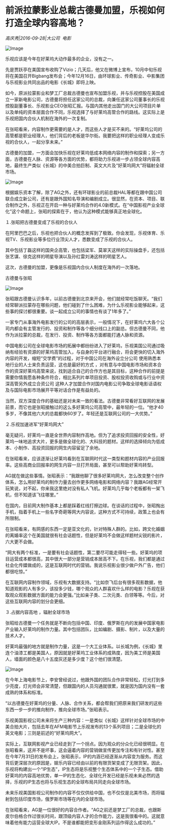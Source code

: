 # 前派拉蒙影业总裁古德曼加盟，乐视如何打造全球内容高地？

*高庆秀|2016-09-28|大公司 
                                                电影*

![Image](http://si1.go2yd.com/get-image/0K9W2QFk0xs)

乐视应该是今年在好莱坞大动作最多的企业，没有之一。

先是贾跃亭在美国宣布收购了Vizio；几天后，他又在微博上宣布，10月中旬乐视将在美国召开Bigbang发布会；今年12月16日，由环球影业、传奇影业、中影集团与乐视影业共同出品的电影《长城》即将上映。

如今，原派拉蒙影业和梦工厂总裁古德曼也宣布加盟乐视，并与乐视控股在美国成立一家新电影公司，古德曼将担任这家公司的总裁，向兼任这家公司董事长的乐视控股副董事长、乐视影业CEO张昭汇报。与国内其他走出国门的大公司项目片单以及单纯的资本层面合作不同，乐视选择了与好莱坞高管合作的路线。这实际上是乐视把国内合伙人机制在海外的一次复制。

在张昭看来，内容制作更需要的是人才，而这些人才是买不来的。“好莱坞公司的高管都是职业经理人，他们背后的老板是华尔街。我要把这样的职业经理人变成乐视的合伙人，一起分享未来。”

古德曼的加盟，一方面会加快乐视在好莱坞低成本网络内容的制作和探索；另一方面，古德曼在人脉、资源等各方面的优势，都将助力乐视进一步占领全球内容高地，最终生产类似《长城》的中美合拍巨制、英文大片及“好莱坞网大”将辐射全球市场。

![Image](http://si1.go2yd.com/get-image/0K9W2T8ksRk)

根据娱乐资本了解，除了AG之外，还有环球影业的前总裁HAL等都在跟中国公司联合成立新公司，还有是跟外国知名导演和编剧成立。很显然，在资本、项目、联合制作之外，乐视正在开启一种与好莱坞合作的4.0新模式。在“中国影视产业全球化”这个命题上，张昭的探索在于，他认为这种模式能够真正地全球化。

１.张昭把古德曼变成了乐视的合伙人

在阿里巴巴之后，乐视也把合伙人的概念发挥到了极致。你会发现，乐视体育、乐视TV、乐视影业等多位行业顶尖人才，悉数变成了乐视的合伙人。

其中包括丁磊这样的国央企高管，也包括梁军、莫翠天这样的实际操盘手，还包括张艺谋、徐克这样的明星导演以及孙红雷刘涛这样的明星艺人。

这次，古德曼的加盟，更像是乐视国内合伙人制度在海外的一次落地。

古德曼与张昭

![Image](http://si1.go2yd.com/get-image/0K9W2UWDuBU)

张昭跟古德曼认识多年，以前古德曼到北京来开会，他们就经常吃饭聊天。“我们经常聊派拉蒙存在哪些问题，他们碰到了什么困难，为什么乐视影业能够起来，这些事的探讨都很重要。谈一起成立公司的事情也有谈了1年多了。”

一家专门从事海外电影发行的公司的高层表示，一般情况下，在好莱坞六大各个公司内都会有主管发行的、投资和制作等各个细分线口上的副总。但古德曼不同，他作为派拉蒙的总裁，在发行、投资、制作等各方面都能打通人脉和资源。

中国电影公司在全球电影市场的拓展中都纷纷进入了好莱坞，乐视美国公司通过吸纳有经验有资源的好莱坞高管加入，与自身的平台进行融合，将会更快的切入海外内容的开发，缩短“交学费”的过程，对于中国公司在海外设立分公司 使用熟悉本地行业的人士来负责运营，这也是最好的方式 ，对有意与中国电影市场和资本合作的资深好莱坞高管来说，找到适合自己的合作方也是其目标，这种合作的前提是需要你情我愿各种条件符合，相比系列片单项目投资、股权投资收购或与行业中资深高管另外成立合资公司 这种人才加盟合作对国内电影公司争取全球电影话语权及与国际电影市场展开平等对话合作是有益处的。

当然，双方深度合作的基础还是对未来一致的看法。古德曼非常看好互联网的发展前景，而它也是张昭接触过的这么多好莱坞公司高管中，最年轻的一位。“他才40多岁，不像其他六大的总裁都快60岁了。年轻还是互联网公司的一大优势。”

２.乐视加速进军“好莱坞网大”

毫无疑问，好莱坞一直是全世界内容制作高地。但为了追求投资回报的安全性，好莱坞一味地追求大片，更多是做全球化的、大科技的题材。这样的选择倾向为低成本、小制作、高投资回报的网生内容留足了余地。

在张昭看来，应该逐渐让好莱坞看到在互联网时代这一类型和题材内容的产业回报率。这些高商业回报率的网生内容一旦打开局面，甚至可以帮助好莱坞转型。

AG就在做这些事情。张昭表示：“我跟他聊了很多好莱坞网大，怎么改变整个创作体系，怎么用好莱坞的制作力量去创作更多网络电影和网络内容？我跟AG经常开玩笑说，对不起，你来我这里绝对没有私人飞机。好莱坞几乎每个老板都有一架飞机，但不知道该飞往哪里。”

在国内，目前网大制作基本上都是踩着红线打擦边球。在谈话的过程中，张昭掏出手机，指着手机上一些名字奇葩等网大内容说，这种方式不可持续，政策上也会有所限制。

在张昭看来，有网感的东西一定是亚文化的，针对特殊人群的。比如，跨文化婚姻的离婚率这个在美国就很有社会话题性，但是好莱坞不会做这样题材尖锐的影片，六大更不会做。

“网大有两个标准，一是要有社会话题性，第二要尽可能走得轻一些。好莱坞的项目运营成本都很高，其中很大一部分是营销成本居高不下。在乐视，我们都是通过社会化传媒做成的，这是互联网时代的营销。我说乐视影业很少做户外广告，他们都很吃惊。”

在互联网内容制作领域，乐视有大数据支持。“比如奈飞后台有很多观影数据，他知道观影的人有多少，该投多少钱，哪个观众的人群喜欢什么样的电影？乐视在获取观众观影数据方面的能力会更强。”比如亲子类、二次元类、白领等等。今后，对这些互联网内容的划分会更细。

３.占据内容高地 ，辐射全球市场

张昭给古德曼一个任务就是不断向包括中国、印度、俄罗斯在内的发展中国家电影产业输入好莱坞的制作力量。其中包括团队，比如编剧、摄影、制片，以及大量的技术人才。

好莱坞最强的地方就是制作力量，这是一个大工业体系。以长城为例，《长城》里连个油漆工都是美国人，原因就是好莱坞工业体系的成熟度，因为美工师是美国人，墙面的颜色是八十五度灰还是多少度？这个他们很清楚。

![Image](http://si1.go2yd.com/get-image/0K9W2VLybbc)

在今年上海电影节上，李安曾经说过，他跟外国的团队合作非常轻松，灯光打到多少亮度，灯光师会非常清楚，但跟国内的人员沟通就很累，就是因为国内没有一套成熟的体系和标准。

“以古德曼在好莱坞的分量、人脉、合作关系，都会帮我们把原来我们研发的这些东西一步一步的推向制作，推向全球市场。”张昭表示。

乐视美国影视公司未来将生产三种内容：一是类似《长城》这样针对全球市场的中美合拍大片，包括去年在AFM电影节上乐视发布的13个系列项目；二是全球化的英文电影；三则是前述的“好莱坞网大”。

实际上，互联网影视产业已经走到了一个拐点。因为观众的分众化已经很明显。在张昭看来，这并不是坏事，这会逼着内容的营销做宣传更加专注和有针对性。甚至在今年7月31日的发布会上，张昭表示，IP的内涵已经逐渐从内容变为服务。而这背后更深层次的原因是，娱乐内容已经由以前的有限货架变成了无限货架。因此，乐视将构建出一个“IP生态”，IP生态将是乐视整个生态体系中的一个子生态。借助好莱坞的内容高地优势，单一IP的生态化、全球化开发已经是乐视未来必然的选择，乐视的IP生态也将与乐视生态的全球布局共同走向全球市场。

未来乐视美国影视公司制作的内容不仅仅供给中国，也不仅仅是北美市场，而将辐射到包括印度市场，俄罗斯市场等在内的全球市场。

在张昭看来，AG是一位很好的内容合作者。“AG之前还是梦工厂的总裁，也跟斯皮尔伯格合作过很长时间，跟顶级内容人才的合作能力，这是我很看中的。这就意味着他有能力运营全球大IP。不是谁都能把变形金刚系列运作得这么成功的。”

